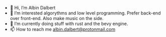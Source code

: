 - 👋 Hi, I’m Albin Dalbert
- 👀 I’m interested algorythms and low level programming. Prefer back-end over front-end. Also make music on the side.
- 🌱 I’m currently doing stuff with rust and the bevy engine.
- 📫 How to reach me albin.dalbert@protonmail.com

<!---
AlbinDalbert/AlbinDalbert is a ✨ special ✨ repository because its `README.md` (this file) appears on your GitHub profile.
You can click the Preview link to take a look at your changes.
--->
